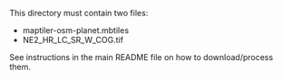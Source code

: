 This directory must contain two files:

* maptiler-osm-planet.mbtiles
* NE2_HR_LC_SR_W_COG.tif

See instructions in the main README file on how to download/process them.